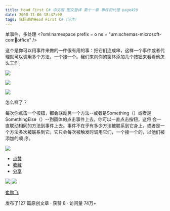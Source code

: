 ```yaml
---
title: Head First C# 中文版 图文皆译 第十一章 事件和代理 page499
date: 2008-11-06 18:47:00
tags: 我翻译的Head First C#（习作）
---
```

单事件，多处理  <?xml:namespace prefix = o ns = "urn:schemas-microsoft-
com:office:office" />

这个是你可以用事件来做的一件很有用的事：把它们连成串，这样一个事件或者代理就可以调用多个方法，一个接一个。我们来向你的窗体添加几个按钮来看看他怎么工作。

![](https://p-blog.csdn.net/images/p_blog_csdn_net/cuipengfei1/EntryImages/20081106/%E6%88%AA%E5%9B%BE02633615940568111250.jpg)

![](https://p-blog.csdn.net/images/p_blog_csdn_net/cuipengfei1/EntryImages/20081106/%E6%88%AA%E5%9B%BE03633615940568580000.jpg)

![](https://p-blog.csdn.net/images/p_blog_csdn_net/cuipengfei1/EntryImages/20081106/%E6%88%AA%E5%9B%BE04633615940569048750.jpg)

怎么样了？

每次你点击一个按钮，都会联动另一个方法--或者是Something（）或者是SomethingElse（）--到窗体的点击事件上去。你可以一直点击按钮，这将
会一直联动相同的方法到事件上去。事件不在乎有多少方法被联系到它身上，或者是一个方法多次被联系到它。它只会每次被触发时调用它们，一个接一个的，以他们被添加的顺
序。

![](https://p-blog.csdn.net/images/p_blog_csdn_net/cuipengfei1/EntryImages/20081106/%E6%88%AA%E5%9B%BE05.jpg)

  * [ 点赞  ](javascript:;)
  * [ 收藏  ](javascript:;)
  * [ 分享 ](javascript:;)

[ ![](https://profile.csdnimg.cn/5/2/5/3_cuipengfei1)
![](https://g.csdnimg.cn/static/user-reg-year/1x/11.png)
](https://blog.csdn.net/cuipengfei1)

[ 崔鹏飞 ](https://blog.csdn.net/cuipengfei1)

发布了127 篇原创文章  ·  获赞 8  ·  访问量 74万+

